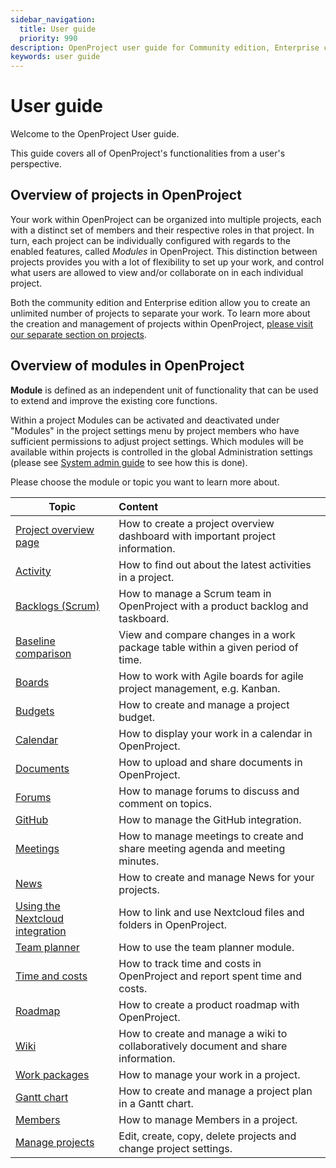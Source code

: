 ```yaml
---
sidebar_navigation:
  title: User guide
  priority: 990
description: OpenProject user guide for Community edition, Enterprise cloud and Enterprise on-premises.
keywords: user guide
---
```

# User guide

Welcome to the OpenProject User guide.

This guide covers all of OpenProject's functionalities from a user's perspective.

## Overview of projects in OpenProject

Your work within OpenProject can be organized into multiple projects, each with a distinct set of members and their respective roles in that project.  In turn, each project can be individually configured with regards to the enabled features, called *Modules* in OpenProject. This distinction between projects provides you with a lot of flexibility to set up your work, and control what users are allowed to view and/or collaborate on in each individual project.

Both the community edition and Enterprise edition allow you to create an unlimited number of projects to separate your work. To learn more about the creation and management of projects within OpenProject, [please visit our separate section on projects](projects/).

## Overview of modules in OpenProject

<div class="glossary">

**Module** is defined as an independent unit of functionality that can be used to extend and improve the existing core functions.

</div>

Within a project Modules can be activated and deactivated under "Modules" in the project settings menu by project members who have sufficient permissions to adjust project settings. Which modules will be available within projects is controlled in the global Administration settings (please see [System admin guide](../system-admin-guide/system-settings/project-system-settings/) to see how this is done).

Please choose the module or topic you want to learn more about.

| Topic                                                          | Content                                                      |
|----------------------------------------------------------------| :----------------------------------------------------------- |
| [Project overview page](project-overview)                      | How to create a project overview dashboard with important project information. |
| [Activity](activity)                                           | How to find out about the latest activities in a project.    |
| [Backlogs (Scrum)](backlogs-scrum)                             | How to manage a Scrum team in OpenProject with a product backlog and taskboard. |
| [Baseline comparison](work-packages/baseline-comparison)       | View and compare changes in a work package table within a given period of time. |
| [Boards](agile-boards)                                         | How to work with Agile boards for agile project management, e.g. Kanban. |
| [Budgets](budgets)                                             | How to create and manage a project budget.                   |
| [Calendar](calendar)                                           | How to display your work in a calendar in OpenProject.       |
| [Documents](documents)                                         | How to upload and share documents in OpenProject.            |
| [Forums](forums)                                               | How to manage forums to discuss and comment on topics.       |
| [GitHub](../system-admin-guide/integrations/github-integration/) | How to manage the GitHub integration.                        |
| [Meetings](meetings)                                           | How to manage meetings to create and share meeting agenda and meeting minutes. |
| [News](news)                                                   | How to create and manage News for your projects.             |
| [Using the Nextcloud integration](nextcloud-integration)       | How to link and use Nextcloud files and folders in OpenProject. |
| [Team planner](team-planner)                                   | How to use the team planner module.                          |
| [Time and costs](time-and-costs)                               | How to track time and costs in OpenProject and report spent time and costs. |
| [Roadmap](roadmap)                                             | How to create a product roadmap with OpenProject.            |
| [Wiki](wiki)                                                   | How to create and manage a wiki to collaboratively document and share information. |
| [Work packages](work-packages)                                 | How to manage your work in a project.                        |
| [Gantt chart](gantt-chart)                                     | How to create and manage a project plan in a Gantt chart.    |
| [Members](members)                                             | How to manage Members in a project.                          |
| [Manage projects](projects)                                    | Edit, create, copy, delete projects and change project settings. |
